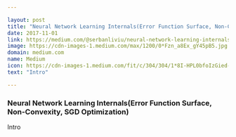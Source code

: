 ```yaml
---

layout: post
title: "Neural Network Learning Internals(Error Function Surface, Non-Convexity, SGD Optimization)"
date: 2017-11-01
link: https://medium.com/@serbanliviu/neural-network-learning-internals-error-function-surface-non-convexity-sgd-optimization-c0209d8fdf88?source=rss------machine_learning-5
image: https://cdn-images-1.medium.com/max/1200/0*Fzn_a8Ex_gY45pB5.jpg
domain: medium.com
name: Medium
icon: https://cdn-images-1.medium.com/fit/c/304/304/1*8I-HPL0bfoIzGied-dzOvA.png
text: "Intro"

---
```


### Neural Network Learning Internals(Error Function Surface, Non-Convexity, SGD Optimization)

Intro